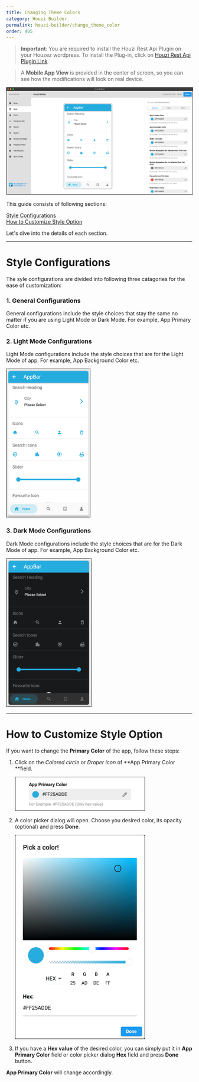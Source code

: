 ```yaml
---
title: Changing Theme Colors
category: Houzi Builder
permalink: houzi-builder/change_theme_color
order: 405
---
```


> **Important**: You are required to install the Houzi Rest Api Plugin on your Houzez wordpress. To install the Plug-in, click on [Houzi Rest Api Plugin Link](https://github.com/booleanbites/houzi-rest-api).

> A **Mobile App View** is provided in the center of screen, so you can see how the modifications will look on real device.

<img src="../../images/style-menu-screenshot.png" alt="style-menu-screenshot" title="style-menu-screenshot" border= "1px solid"/>    

This guide consists of following sections:  

[Style Configurations](#style-configurations)   
[How to Customize Style Option](#how-to-customize-syle-option)  

Let's dive into the details of each section.

---

# Style Configurations

The syle configurations are divided into following three catagories for the ease of customization:

### 1. General Configurations

General configurations include the style choices that stay the same no matter if you are using Light Mode or Dark Mode. For example, App Primary Color etc.

### 2. Light Mode Configurations

Light Mode configurations include the style choices that are for the Light Mode of app. For example, App Background Color etc.  

<img src="../../images/light-mode-style.png" alt="light-mode-style" title="light-mode-style" height= 400 border= "1px solid"/> 

### 3. Dark Mode Configurations

Dark Mode configurations include the style choices that are for the Dark Mode of app. For example, App Background Color etc.

<img src="../../images/dark-mode-style.png" alt="dark-mode-style" title="dark-mode-style" height= 400 border= "1px solid"/> 

---

# How to Customize Style Option

If you want to change the **Primary Color** of the app, follow these steps: 

1. Click on the *Colored circle* or *Droper icon* of **App Primary Color **field.    
 
    <img src="../../images/app-primary-color-field-screenshot.png" alt="app-primary-color-field-screenshot" title="app-primary-color-field-screenshot" width= 350 border= "1px solid"/>

2. A color picker dialog will open. Choose you desired color, its opacity (optional) and press **Done**.  
 
    <img src="../../images/color-picker-screenshot.png" alt="color-picker-screenshot" title="color-picker-screenshot" width= 350 height= 550 border= "1px solid"/>

3. If you have a **Hex value** of the desired color, you can simply put it in **App Primary Color** field or color picker dialog **Hex** field and press **Done** button.

**App Primary Color** will change accordingly.